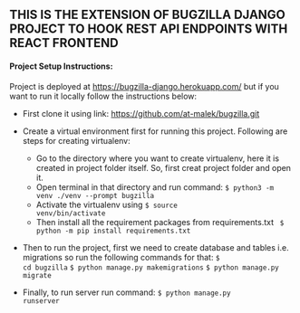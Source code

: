 ## THIS IS THE EXTENSION OF BUGZILLA DJANGO PROJECT TO HOOK REST API ENDPOINTS WITH REACT FRONTEND


#### Project Setup Instructions:

Project is deployed at https://bugzilla-django.herokuapp.com/ but if you want to run it locally follow the instructions below:

- First clone it using link: https://github.com/at-malek/bugzilla.git
- Create a virtual environment first for running this project. Following are steps for creating virtualenv:

  - Go to the directory where you want to create virtualenv, here it is created in project folder itself. So, first creat project folder and open it.
  - Open terminal in that directory and run command:
    <code>$ python3 -m venv ./venv --prompt bugzilla</code>
  - Activate the virtualenv using
    <code>$ source venv/bin/activate</code>
  - Then install all the requirement packages from requirements.txt
    <code> $ python -m pip install requirements.txt</code>

- Then to run the project, first we need to create database and tables i.e. migrations so run the following commands for that:
  <code>$ cd bugzilla</code>
  <code>$ python manage.py makemigrations</code>
  <code>$ python manage.py migrate</code>
- Finally, to run server run command:
  <code>$ python manage.py runserver</code>

